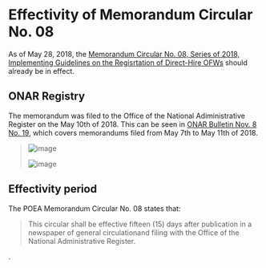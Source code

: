 # Effectivity of Memorandum Circular No. 08

As of May 28, 2018, the [Memorandum Circular No. 08, Series of 2018, Implementing Guidelines on the Regisrtation of Direct-Hire OFWs](http://www.poea.gov.ph/memorandumcirculars/2018/MC-08-2018.pdf) should already be in effect.

## ONAR Registry

The memorandum was filed to the Office of the National Adiministrative Register on the May 10th of 2018. This can be seen in [ONAR Bulletin Nov. 8 No. 19](http://law.upd.edu.ph/wp-content/uploads/2016/03/BULLETIN-8-19-2018.pdf), which covers memorandums filed from May 7th to May 11th of 2018.

> ![image](https://user-images.githubusercontent.com/74385/40587945-f43b3ff0-6208-11e8-892a-9b3a1df57637.png)
>
> ![image](https://user-images.githubusercontent.com/74385/40587954-09509ab6-6209-11e8-990a-a1c8aefd2eb3.png)

## Effectivity period

The POEA Memorandum Circular No. 08 states that:

> This circular shall be effective fifteen (15) days after publication in a newspaper of general circulationand filing with the Office of the National Administrative Register.

.
